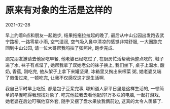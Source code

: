 # 原来有对象的生活是这样的
2021-02-28

早上约着8点和朋友一起跑步, 结果拖拖拉拉起的晚了, 最后从中山公园出发跑去武宁路桥, 一路零星小雨, 空气湿润, 空气吸入鼻中清凉的感觉非常舒服, 一大圈跑完回到中山公园, 请一位大哥帮我吗拍了张照片, 跑步完成.

跑完朋友邀请去他家吃早餐, 他老婆已经吃过了, 在厨房忙活帮我俩整点吃的, 鞋子进了水, 袜子有点湿了, 她帮我拿了双她老公的袜子换上, 我们坐下, 桌子上温水, 酸奶, 香蕉, 刚吃完, 他从架子上拿下来罐坚果, 冰箱里又掏出来榨菜 粥, 她老婆又端了煎蛋过来, 一顿吃完, 让我不仅感叹这才是生活啊.

我自己平时早上吃饭, 都是包子豆浆完事, 哪知道人家平日里是这样生活的, 一顿简单的早餐吃得我想找对象了. 吃完他拉我去看他配的1万多块的电脑, 一起打游戏, 她老婆在后边叮嘱他穿外套, 随手又摆了盘水果放我俩前边, 这真的太令人羡慕了.